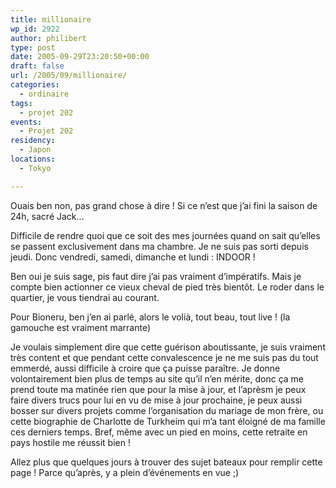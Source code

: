 ```yaml
---
title: millionaire
wp_id: 2922
author: philibert
type: post
date: 2005-09-29T23:20:50+00:00
draft: false
url: /2005/09/millionaire/
categories:
  - ordinaire
tags:
  - projet 202
events:
  - Projet 202
residency:
  - Japon
locations:
  - Tokyo

---
```

Ouais ben non, pas grand chose à dire ! Si ce n&rsquo;est que j&rsquo;ai fini la saison de 24h, sacré Jack&#8230;
  
Difficile de rendre quoi que ce soit des mes journées quand on sait qu&rsquo;elles se passent exclusivement dans ma chambre. Je ne suis pas sorti depuis jeudi. Donc vendredi, samedi, dimanche et lundi : INDOOR ! 

Ben oui je suis sage, pis faut dire j&rsquo;ai pas vraiment d&rsquo;impératifs. Mais je compte bien actionner ce vieux cheval de pied très bientôt. Le roder dans le quartier, je vous tiendrai au courant.
  
Pour Bioneru, ben j&rsquo;en ai parlé, alors le volià, tout beau, tout live ! (la gamouche est vraiment marrante)

Je voulais simplement dire que cette guérison aboutissante, je suis vraiment très content et que pendant cette convalescence je ne me suis pas du tout emmerdé, aussi difficile à croire que ça puisse paraître. Je donne volontairement bien plus de temps au site qu&rsquo;il n&rsquo;en mérite, donc ça me prend toute ma matinée rien que pour la mise à jour, et l&rsquo;aprèsm je peux faire divers trucs pour lui en vu de mise à jour prochaine, je peux aussi bosser sur divers projets comme l&rsquo;organisation du mariage de mon frère, ou cette biographie de Charlotte de Turkheim qui m&rsquo;a tant éloigné de ma famille ces derniers temps. Bref, même avec un pied en moins, cette retraite en pays hostile me réussit bien !

Allez plus que quelques jours à trouver des sujet bateaux pour remplir cette page ! Parce qu&rsquo;après, y a plein d&rsquo;événements en vue ;)